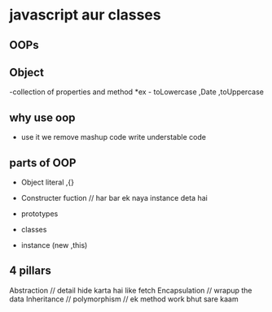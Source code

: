 # javascript  aur classes

## OOPs

## Object 
-collection of properties and method 
*ex - toLowercase ,Date ,toUppercase 

## why use oop
- use it we remove mashup code write understable code 

## parts of OOP
- Object literal ,{}

- Constructer fuction  // har bar ek naya instance deta hai
- prototypes
- classes
- instance (new ,this)

## 4 pillars 
Abstraction // detail hide karta hai like fetch
Encapsulation // wrapup the data 
Inheritance  //
polymorphism  // ek method work bhut sare kaam
